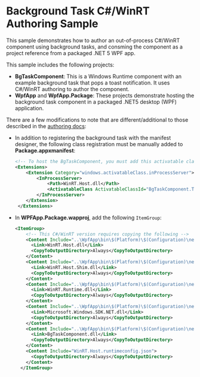 # Background Task C#/WinRT Authoring Sample

This sample demonstrates how to author an out-of-process C#/WinRT component using background tasks, and consming the component as a project reference from a packaged .NET 5 WPF app.

This sample includes the following projects:

- **BgTaskComponent**: This is a Windows Runtime component with an example background task that pops a toast notification. It uses C#/WinRT authoring to author the component.
- **WpfApp** and **WpfApp.Package**: These projects demonstrate hosting the background task component in a packaged .NET5 desktop (WPF) application. 

There are a few modifications to note that are different/additional to those described in the [authoring docs](https://github.com/microsoft/CsWinRT/blob/master/docs/authoring.md):

- In addition to registering the background task with the manifest designer, the following class registration must be manually added to **Package.appxmanifest**:
  ```xml
  <!-- To host the BgTaskComponent, you must add this activatable class entry -->
  <Extensions>
      <Extension Category="windows.activatableClass.inProcessServer">
          <InProcessServer>
              <Path>WinRT.Host.dll</Path>
              <ActivatableClass ActivatableClassId="BgTaskComponent.ToastBgTask" ThreadingModel="both" />
          </InProcessServer>
      </Extension>
   </Extensions>
   ```
- In **WPFApp.Package.wapproj**, add the following `ItemGroup`:

  ```xml
  <ItemGroup>
      <!-- This C#/WinRT version requires copying the following -->
      <Content Include="..\WpfApp\bin\$(Platform)\$(Configuration)\net5.0-windows10.0.19041.0\runtimes\win-x64\native\WinRT.Host.dll">
        <Link>WinRT.Host.dll</Link>
        <CopyToOutputDirectory>Always</CopyToOutputDirectory>
      </Content>
      <Content Include="..\WpfApp\bin\$(Platform)\$(Configuration)\net5.0-windows10.0.19041.0\WinRT.Host.Shim.dll">
        <Link>WinRT.Host.Shim.dll</Link>
        <CopyToOutputDirectory>Always</CopyToOutputDirectory>
      </Content>
      <Content Include="..\WpfApp\bin\$(Platform)\$(Configuration)\net5.0-windows10.0.19041.0\WinRT.Runtime.dll">
        <Link>WinRT.Runtime.dll</Link>
        <CopyToOutputDirectory>Always</CopyToOutputDirectory>
      </Content>
      <Content Include="..\WpfApp\bin\$(Platform)\$(Configuration)\net5.0-windows10.0.19041.0\Microsoft.Windows.SDK.NET.dll">
        <Link>Microsoft.Windows.SDK.NET.dll</Link>
        <CopyToOutputDirectory>Always</CopyToOutputDirectory>
      </Content>
      <Content Include="..\WpfApp\bin\$(Platform)\$(Configuration)\net5.0-windows10.0.19041.0\BgTaskComponent.dll">
        <Link>BgTaskComponent.dll</Link>
        <CopyToOutputDirectory>Always</CopyToOutputDirectory>
      </Content>
      <Content Include="WinRT.Host.runtimeconfig.json">
        <CopyToOutputDirectory>Always</CopyToOutputDirectory>
      </Content>
    </ItemGroup>
    ```
  
  
